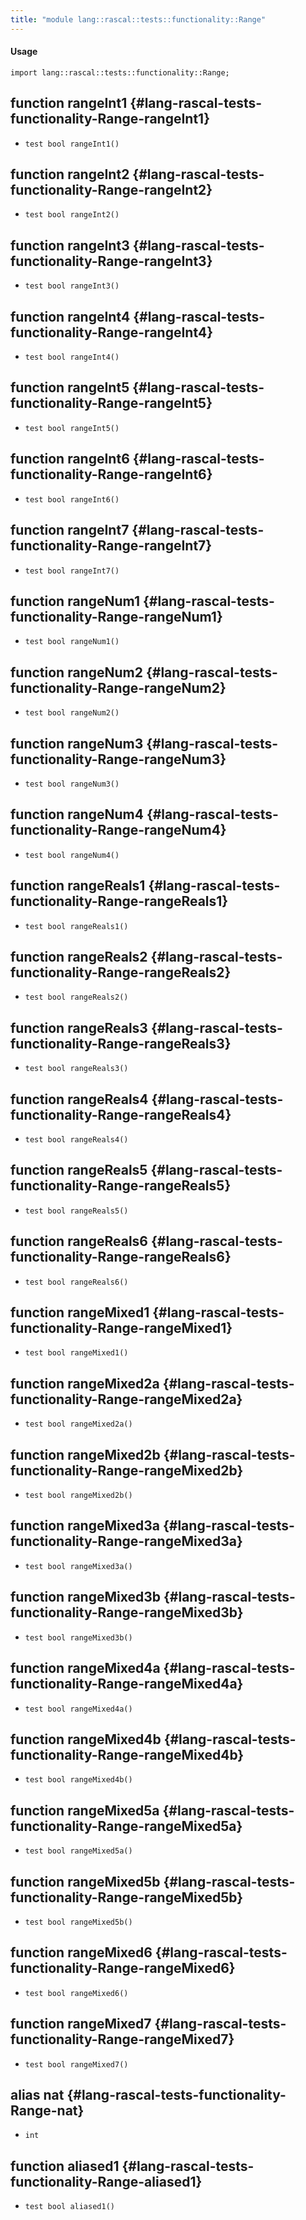 ```yaml
---
title: "module lang::rascal::tests::functionality::Range"
---
```


#### Usage

`import lang::rascal::tests::functionality::Range;`

## function rangeInt1 {#lang-rascal-tests-functionality-Range-rangeInt1}

* ``test bool rangeInt1()``

## function rangeInt2 {#lang-rascal-tests-functionality-Range-rangeInt2}

* ``test bool rangeInt2()``

## function rangeInt3 {#lang-rascal-tests-functionality-Range-rangeInt3}

* ``test bool rangeInt3()``

## function rangeInt4 {#lang-rascal-tests-functionality-Range-rangeInt4}

* ``test bool rangeInt4()``

## function rangeInt5 {#lang-rascal-tests-functionality-Range-rangeInt5}

* ``test bool rangeInt5()``

## function rangeInt6 {#lang-rascal-tests-functionality-Range-rangeInt6}

* ``test bool rangeInt6()``

## function rangeInt7 {#lang-rascal-tests-functionality-Range-rangeInt7}

* ``test bool rangeInt7()``

## function rangeNum1 {#lang-rascal-tests-functionality-Range-rangeNum1}

* ``test bool rangeNum1()``

## function rangeNum2 {#lang-rascal-tests-functionality-Range-rangeNum2}

* ``test bool rangeNum2()``

## function rangeNum3 {#lang-rascal-tests-functionality-Range-rangeNum3}

* ``test bool rangeNum3()``

## function rangeNum4 {#lang-rascal-tests-functionality-Range-rangeNum4}

* ``test bool rangeNum4()``

## function rangeReals1 {#lang-rascal-tests-functionality-Range-rangeReals1}

* ``test bool rangeReals1()``

## function rangeReals2 {#lang-rascal-tests-functionality-Range-rangeReals2}

* ``test bool rangeReals2()``

## function rangeReals3 {#lang-rascal-tests-functionality-Range-rangeReals3}

* ``test bool rangeReals3()``

## function rangeReals4 {#lang-rascal-tests-functionality-Range-rangeReals4}

* ``test bool rangeReals4()``

## function rangeReals5 {#lang-rascal-tests-functionality-Range-rangeReals5}

* ``test bool rangeReals5()``

## function rangeReals6 {#lang-rascal-tests-functionality-Range-rangeReals6}

* ``test bool rangeReals6()``

## function rangeMixed1 {#lang-rascal-tests-functionality-Range-rangeMixed1}

* ``test bool rangeMixed1()``

## function rangeMixed2a {#lang-rascal-tests-functionality-Range-rangeMixed2a}

* ``test bool rangeMixed2a()``

## function rangeMixed2b {#lang-rascal-tests-functionality-Range-rangeMixed2b}

* ``test bool rangeMixed2b()``

## function rangeMixed3a {#lang-rascal-tests-functionality-Range-rangeMixed3a}

* ``test bool rangeMixed3a()``

## function rangeMixed3b {#lang-rascal-tests-functionality-Range-rangeMixed3b}

* ``test bool rangeMixed3b()``

## function rangeMixed4a {#lang-rascal-tests-functionality-Range-rangeMixed4a}

* ``test bool rangeMixed4a()``

## function rangeMixed4b {#lang-rascal-tests-functionality-Range-rangeMixed4b}

* ``test bool rangeMixed4b()``

## function rangeMixed5a {#lang-rascal-tests-functionality-Range-rangeMixed5a}

* ``test bool rangeMixed5a()``

## function rangeMixed5b {#lang-rascal-tests-functionality-Range-rangeMixed5b}

* ``test bool rangeMixed5b()``

## function rangeMixed6 {#lang-rascal-tests-functionality-Range-rangeMixed6}

* ``test bool rangeMixed6()``

## function rangeMixed7 {#lang-rascal-tests-functionality-Range-rangeMixed7}

* ``test bool rangeMixed7()``

## alias nat {#lang-rascal-tests-functionality-Range-nat}

* `int`

## function aliased1 {#lang-rascal-tests-functionality-Range-aliased1}

* ``test bool aliased1()``

